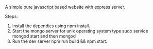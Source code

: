 A simple pure javascript based website with express server.

Steps:
  1. Install the dependies using npm install.
  2. Start the mongo server for unix operating system type sudo service mongod start and then mongod
  3. Run the dev server npm run build && npm start.

 
